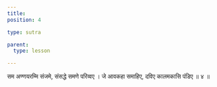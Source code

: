 ```yaml
---
title: 
position: 4

type: sutra

parent:
  type: lesson

---
```


सम अण्णयरम्मि संजमे, संसद्धे समणे परिव्वए ।
जे आवकहा समाहिए, दविए कालमकासि पंडिए ॥ ४ ॥